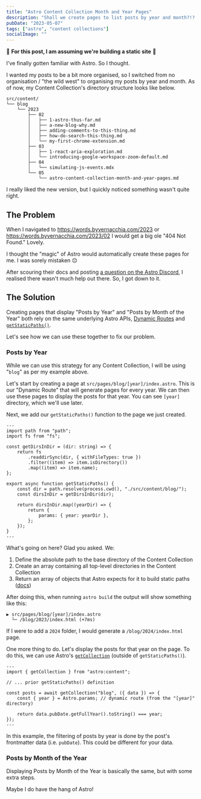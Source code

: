 ```yaml
---
title: "Astro Content Collection Month and Year Pages"
description: "Shall we create pages to list posts by year and month?!? Yes, of course!"
pubDate: "2023-05-07"
tags: ["astro", "content collections"]
socialImage: ""
---
```


🚨 **For this post, I am assuming we're building a static site** 🚨

I've finally gotten familiar with Astro. So I thought.

I wanted my posts to be a bit more organised, so I switched from no organisation / "the wild west" to organising my posts
by year and month. As of now, my Content Collection's directory structure looks like below.

```
src/content/
└── blog
    └── 2023
        ├── 02
        │   ├── 1-astro-thus-far.md
        │   ├── a-new-blog-why.md
        │   ├── adding-comments-to-this-thing.md
        │   ├── how-do-search-this-thing.md
        │   └── my-first-chrome-extension.md
        ├── 03
        │   ├── 1-react-aria-exploration.md
        │   └── introducing-google-workspace-zoom-default.md
        ├── 04
        │   └── simulating-js-events.mdx
        └── 05
            └── astro-content-collection-month-and-year-pages.md
```

I really liked the new version, but I quickly noticed something wasn't quite right.

## The Problem

When I navigated to https://words.byvernacchia.com/2023 or https://words.byvernacchia.com/2023/02 I would get a big ole
"404 Not Found." Lovely.

I thought the "magic" of Astro would automatically create these pages for me. I was sorely mistaken 😔

After scouring their docs and posting [a question on the Astro Discord](https://discord.com/channels/830184174198718474/1097931916025544845/1097931916025544845),
I realised there wasn't much help out there. So, I got down to it.

## The Solution

Creating pages that display "Posts by Year" and "Posts by Month of the Year" both rely on the same underlying Astro APIs,
[Dynamic Routes](https://docs.astro.build/en/core-concepts/routing/#dynamic-routes) and
[`getStaticPaths()`](https://docs.astro.build/en/reference/api-reference/#getstaticpaths).

Let's see how we can use these together to fix our problem.

### Posts by Year

While we can use this strategy for any Content Collection, I will be using "`blog`" as per my example above.

Let's start by creating a page at `src/pages/blog/[year]/index.astro`. This is our "Dynamic Route" that will generate
pages for every year. We can then use these pages to display the posts for that year. You can see `[year]` directory,
which we'll use later.

Next, we add our `getStaticPaths()` function to the page we just created.

```astro
---
import path from "path";
import fs from "fs";

const getDirsInDir = (dir: string) => {
    return fs
        .readdirSync(dir, { withFileTypes: true })
        .filter((item) => item.isDirectory())
        .map((item) => item.name);
};

export async function getStaticPaths() {
    const dir = path.resolve(process.cwd(), "./src/content/blog/");
    const dirsInDir = getDirsInDir(dir);

    return dirsInDir.map((yearDir) => {
        return {
            params: { year: yearDir },
        };
    });
}
---
```

What's going on here? Glad you asked. We:

1. Define the absolute path to the base directory of the Content Collection
2. Create an array containing all top-level directories in the Content Collection
3. Return an array of objects that Astro expects for it to build static paths ([docs](https://docs.astro.build/en/reference/api-reference/#params))

After doing this, when running `astro build` the output will show something like this:

```
▶ src/pages/blog/[year]/index.astro
  └─ /blog/2023/index.html (+7ms)
```

If I were to add a `2024` folder, I would generate a `/blog/2024/index.html` page.

One more thing to do. Let's display the posts for that year on the page. To do this, we can use Astro's
[`getCollection`](https://docs.astro.build/en/reference/api-reference/#getcollection) (outside of `getStaticPaths()`).

```astro
---
import { getCollection } from "astro:content";

// ... prior getStaticPaths() definition

const posts = await getCollection("blog", ({ data }) => {
    const { year } = Astro.params; // dynamic route (from the "[year]" directory)

    return data.pubDate.getFullYear().toString() === year;
});
---
```

In this example, the filtering of posts by year is done by the post's frontmatter data (i.e. `pubDate`). This could be
different for your data.

### Posts by Month of the Year

Displaying Posts by Month of the Year is basically the same, but with some extra steps.

Maybe I do have the hang of Astro!
